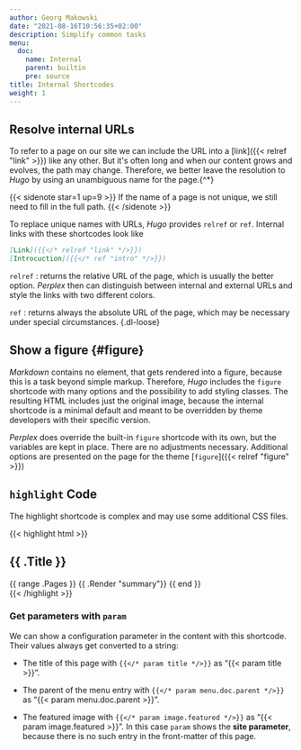 ```yaml
---
author: Georg Makowski
date: "2021-08-16T10:56:35+02:00"
description: Simplify common tasks
menu:
  doc:
    name: Internal
    parent: builtin
    pre: source
title: Internal Shortcodes
weight: 1
---
```


## Resolve internal URLs

To refer to a page on our site we can include the URL into a [link]({{< relref "link" >}}) like any other. But it's often long and when our content grows and evolves, the path may change. Therefore, we better leave the resolution to _Hugo_ by using an unambiguous name for the page.{^*}

{{< sidenote star=1 up=9 >}}
If the name of a page is not unique, we still need to fill in the full path.
{{< /sidenote >}}

To replace unique names with URLs, _Hugo_ provides `relref` or `ref`. Internal links with these shortcodes look like
```md
[Link]({{</* relref "link" */>}})
[Introcuction]({{</* ref "intro" */>}})
```

`relref` 
: returns the relative URL of the page, which is usually the better option. _Perplex_ then can distinguish between internal and external URLs and style the links with two different colors.

`ref` 
: returns always the absolute URL of the page, which may be necessary under special circumstances.
{.dl-loose}

## Show a figure {#figure}

_Markdown_ contains no element, that gets rendered into a figure, because this is a task beyond simple markup. Therefore, _Hugo_ includes the `figure` shortcode with many options and the possibility to add styling classes. The resulting HTML includes just the original image, because the internal shortcode is a minimal default and meant to be overridden by theme developers with their specific version.

_Perplex_ does override the built-in `figure` shortcode with its own, but the variables are kept in place. There are no adjustments necessary. Additional options are presented on the page for the theme [`figure`]({{< relref "figure" >}})

## `highlight` Code

The highlight shortcode is complex and may use some additional CSS files.

{{< highlight html >}}
<section id="main">
  <div>
   <h1 id="title">{{ .Title }}</h1>
    {{ range .Pages }}
        {{ .Render "summary"}}
    {{ end }}
  </div>
</section>
{{< /highlight >}}

### Get parameters with `param`

We can show a configuration parameter in the content with this shortcode. Their values always get converted to a string:

- The title of this page with `{{</* param title */>}}` as “{{< param title >}}”.

- The parent of the menu entry with `{{</* param menu.doc.parent */>}}` as “{{< param menu.doc.parent >}}”.

- The featured image with `{{</* param image.featured */>}}` as “{{< param image.featured >}}”. In this case `param` shows the **site parameter**, because there is no such entry in the front-matter of this page. 



[hugofigure]: https://gohugo.io/content-management/shortcodes/#figure
